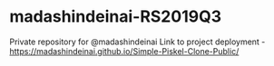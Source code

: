 # madashindeinai-RS2019Q3
Private repository for @madashindeinai
Link to project deployment - https://madashindeinai.github.io/Simple-Piskel-Clone-Public/
